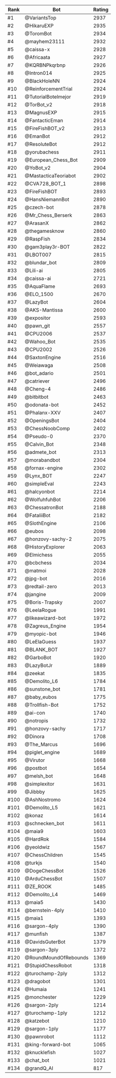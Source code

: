 Rank|Bot|Rating
---|---|---
#1|@VariantsTop|2937
#2|@HikaruEXP|2935
#3|@ToromBot|2934
#4|@mayhem23111|2932
#5|@caissa-x|2928
#6|@Africaata|2927
#7|@KQRBNPkqrbnp|2926
#8|@Intron014|2925
#9|@BlackHoleNN|2924
#10|@ReinforcementTrial|2924
#11|@TutorialBotelmejor|2919
#12|@TorBot_v2|2918
#13|@MagnusEXP|2915
#14|@FantacticEman|2914
#15|@FireFishBOT_v2|2913
#16|@EmanBot|2912
#17|@ResoluteBot|2912
#18|@yorubachess|2911
#19|@European_Chess_Bot|2909
#20|@YoBot_v2|2904
#21|@MastacticaTeoriabot|2902
#22|@CVA728_BOT_1|2898
#23|@FireFishBOT|2893
#24|@HansNiemannBot|2890
#25|@czech-bot|2878
#26|@Mr_Chess_Berserk|2863
#27|@ArasanX|2862
#28|@thegamesknow|2860
#29|@RaspFish|2834
#30|@gam3play3r-BOT|2822
#31|@LBOT007|2815
#32|@blundar_bot|2809
#33|@Lili-ai|2805
#34|@caissa-ai|2721
#35|@AquaFlame|2693
#36|@ELO_1500|2670
#37|@LazyBot|2604
#38|@AKS-Mantissa|2600
#39|@expositor|2593
#40|@pawn_git|2557
#41|@CPU2006|2537
#42|@Wahoo_Bot|2535
#43|@CPU2002|2526
#44|@SaxtonEngine|2516
#45|@Weiawaga|2508
#46|@bot_adario|2501
#47|@catriever|2496
#48|@Cheng-4|2486
#49|@bitbitbot|2463
#50|@odonata-bot|2452
#51|@Phalanx-XXV|2407
#52|@OpeningsBot|2404
#53|@ChessNoobComp|2402
#54|@Pseudo-0|2370
#55|@Calvin_Bot|2348
#56|@admete_bot|2313
#57|@morabandbot|2304
#58|@fornax-engine|2302
#59|@Lynx_BOT|2247
#60|@simpleEval|2243
#61|@halcyonbot|2214
#62|@WolfuhfuhBot|2206
#63|@ChessatronBot|2188
#64|@FataliiBot|2182
#65|@SlothEngine|2106
#66|@eubos|2098
#67|@honzovy-sachy-2|2075
#68|@HistoryExplorer|2063
#69|@Elmichess|2055
#70|@bcbchess|2034
#71|@matmoi|2028
#72|@jpg-bot|2016
#73|@redtail-zero|2013
#74|@jangine|2009
#75|@Boris-Trapsky|2007
#76|@LeelaRogue|1991
#77|@likeawizard-bot|1972
#78|@Zagreus_Engine|1954
#79|@myopic-bot|1946
#80|@LeElaGuess|1937
#81|@BLANK_BOT|1927
#82|@GarboBot|1920
#83|@LazyBotJr|1889
#84|@zeekat|1835
#85|@Demolito_L6|1784
#86|@sunstone_bot|1781
#87|@baby_eubos|1775
#88|@Trollfish-Bot|1752
#89|@ai-con|1740
#90|@notropis|1732
#91|@honzovy-sachy|1717
#92|@Dinora|1708
#93|@The_Marcus|1696
#94|@piglet_engine|1689
#95|@Virutor|1668
#96|@postbot|1654
#97|@melsh_bot|1648
#98|@simplexitor|1631
#99|@Jibbby|1625
#100|@AshNostromo|1624
#101|@Demolito_L5|1621
#102|@konaz|1614
#103|@schnecken_bot|1611
#104|@maia9|1603
#105|@HardRok|1584
#106|@yeoldwiz|1567
#107|@ChessChildren|1545
#108|@turkjs|1540
#109|@DogeChessBot|1526
#110|@ArduChessBot|1507
#111|@ZE_ROOK|1485
#112|@Demolito_L4|1469
#113|@maia5|1430
#114|@bernstein-4ply|1410
#115|@maia1|1393
#116|@sargon-4ply|1390
#117|@munfish|1387
#118|@DavidsGuterBot|1379
#119|@sargon-3ply|1372
#120|@RoundMoundOfRebounds|1369
#121|@StupidChessRobot|1318
#122|@turochamp-2ply|1312
#123|@dragobot|1301
#124|@Humaia|1241
#125|@monchester|1229
#126|@sargon-2ply|1214
#127|@turochamp-1ply|1212
#128|@katzebot|1210
#129|@sargon-1ply|1177
#130|@pawnrobot|1112
#131|@king-forward-bot|1065
#132|@knucklefish|1027
#133|@chat_bot|1021
#134|@grandQ_AI|817
